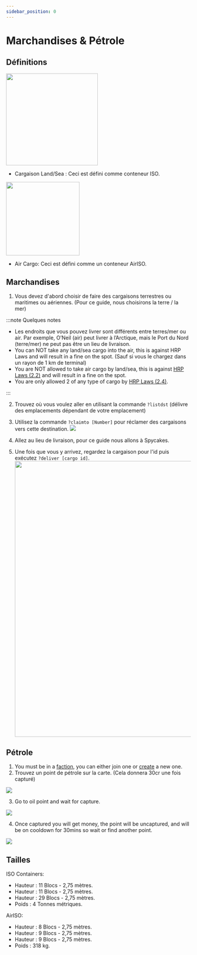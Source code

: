```yaml
---
sidebar_position: 0
---
```


# Marchandises & Pétrole

## Définitions

<!-- css for flex -->
  <div class="flex-vcenter">
    <div>
      <img src="/img/hrp/cargooil/HRPISOContainer.png" width="250px"/>
    </div>
<p>

- Cargaison Land/Sea : Ceci est défini comme conteneur ISO.

</p>
  </div>

<!-- css for flex -->
  <div class="flex-vcenter">
    <div>
      <img src="/img/hrp/cargooil/HRPAirISOContainerpng.png" width="200px"/>
    </div>
<p>

- Air Cargo: Ceci est défini comme un conteneur AirISO.

</p>
  </div>

## Marchandises

1. Vous devez d'abord choisir de faire des cargaisons terrestres ou maritimes ou aériennes. (Pour ce guide, nous choisirons la terre / la mer)

:::note Quelques notes

- Les endroits que vous pouvez livrer sont différents entre terres/mer ou air. Par exemple, O’Neil (air) peut livrer à l’Arctique, mais le Port du Nord (terre/mer) ne peut pas être un lieu de livraison.
- You can NOT take any land/sea cargo into the air, this is against HRP Laws and will result in a fine on the spot. (Sauf si vous le chargez dans un rayon de 1 km de terminal)
- You are NOT allowed to take air cargo by land/sea, this is against [HRP Laws (2.2)](/hrplaws#23-airiso-container-mismanagement) and will result in a fine on the spot.
- You are only allowed 2 of any type of cargo by [HRP Laws (2.4)](/hrplaws#24-player-container-limit).

:::

2. Trouvez où vous voulez aller en utilisant la commande `?listdst` (délivre des emplacements dépendant de votre emplacement)
3. Utilisez la commande `?claimto [Number]` pour réclamer des cargaisons vers cette destination. <img src="/img/hrp/cargooil/HRPClaimTo.png" />

4. Allez au lieu de livraison, pour ce guide nous allons à Spycakes.
5. Une fois que vous y arrivez, regardez la cargaison pour l'id puis exécutez `?deliver [cargo id]`. <img src="/img/hrp/cargooil/HRPDeliver.png" width="750px" />


## Pétrole

1. You must be in a [faction](https://trickys.gg/factions), you can either join one or [create](factions.md#create-a-faction) a new one.
2. Trouvez un point de pétrole sur la carte. (Cela donnera 30cr une fois capturé)

<img src="/img/hrp/cargooil/HRPOilField.png" />

3. Go to oil point and wait for capture.

<img src="/img/hrp/cargooil/HRPOilPointcapture1.png" />

4. Once captured you will get money, the point will be uncaptured, and will be on cooldown for 30mins so wait or find another point.

<img src="/img/hrp/cargooil/HRPOilPointcapture2.png" />

## Tailles

ISO Containers:
- Hauteur : 11 Blocs - 2,75 mètres.
- Hauteur : 11 Blocs - 2,75 mètres.
- Hauteur : 29 Blocs - 2,75 mètres.
- Poids : 4 Tonnes métriques.

AirISO:
- Hauteur : 8 Blocs - 2,75 mètres.
- Hauteur : 9 Blocs - 2,75 mètres.
- Hauteur : 9 Blocs - 2,75 mètres.
- Poids : 318 kg.